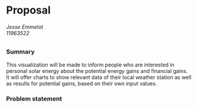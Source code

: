 # Proposal
###### Jesse Emmelot <br> 11963522

### Summary
This visualization will be made to inform people who are interested in personal solar energy about the potential energy gains and financial gains. It will offer charts to show relevant data of their local weather station as well as results for potential gains, based on their own input values.

### Problem statement
